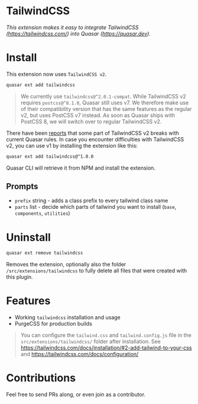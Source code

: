 TailwindCSS
===

_This extension makes it easy to integrate TailwindCSS (https://tailwindcss.com/) into Quasar (https://quasar.dev)._


# Install
This extension now uses `TailwindCSS v2`.

```bash
quasar ext add tailwindcss
```

> We currently use `tailwindcss@^2.0.1-compat`.
> While TailwindCSS v2 requires `postcss@^8.1.0`,  Quasar still uses v7. We therefore make use of their compatibility version that has the same features as the regular v2, but uses PostCSS v7 instead. As soon as Quasar ships with PostCSS 8, we will switch over to regular TailwindCSS v2.


There have been [reports](https://github.com/matzeso/quasar-app-extension-tailwindcss/issues/7) that some part of TailwindCSS v2 breaks with current Quasar rules. 
In case you encounter difficulties with TailwindCSS v2, you can use v1 by installing the extension like this:

```bash
quasar ext add tailwindcss@^1.0.0
```

Quasar CLI will retrieve it from NPM and install the extension.

## Prompts

- `prefix` string - adds a class prefix to every tailwind class name 
- `parts` list - decide which parts of tailwind you want to install (`base`, `components`, `utilities`)

# Uninstall
```bash
quasar ext remove tailwindcss
```
Removes the extension, optionally also the folder `/src/extensions/tailwindcss` to fully delete all files that were created with this plugin.

# Features
- Working `tailwindcss` installation and usage
- PurgeCSS for production builds

> You can configure the `tailwind.css` and `tailwind.config.js` file in 
> the `src/extensions/tailwindcss/` folder after installation. 
> See https://tailwindcss.com/docs/installation/#2-add-tailwind-to-your-css and 
> https://tailwindcss.com/docs/configuration/

# Contributions
Feel free to send PRs along, or even join as a contributor. 
